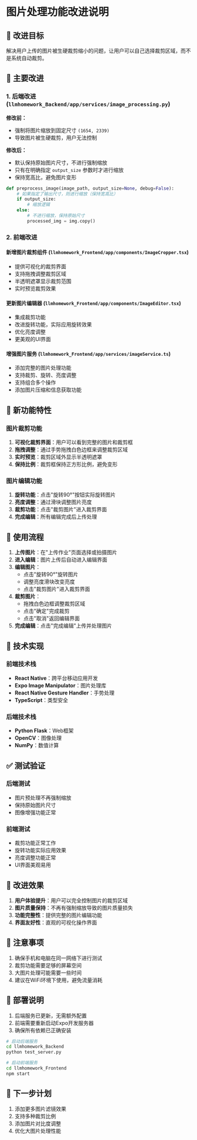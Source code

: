 # 图片处理功能改进说明

## 🎯 改进目标
解决用户上传的图片被生硬裁剪缩小的问题，让用户可以自己选择裁剪区域，而不是系统自动裁剪。

## 🔧 主要改进

### 1. 后端改进 (`llmhomework_Backend/app/services/image_processing.py`)

**修改前：**
- 强制将图片缩放到固定尺寸 `(1654, 2339)`
- 导致图片被生硬裁剪，用户无法控制

**修改后：**
- 默认保持原始图片尺寸，不进行强制缩放
- 只有在明确指定 `output_size` 参数时才进行缩放
- 保持宽高比，避免图片变形

```python
def preprocess_image(image_path, output_size=None, debug=False):
    # 如果指定了输出尺寸，则进行缩放（保持宽高比）
    if output_size:
        # 缩放逻辑
    else:
        # 不进行缩放，保持原始尺寸
        processed_img = img.copy()
```

### 2. 前端改进

#### 新增图片裁剪组件 (`llmhomework_Frontend/app/components/ImageCropper.tsx`)
- 提供可视化的裁剪界面
- 支持拖拽调整裁剪区域
- 半透明遮罩显示裁剪范围
- 实时预览裁剪效果

#### 更新图片编辑器 (`llmhomework_Frontend/app/components/ImageEditor.tsx`)
- 集成裁剪功能
- 改进旋转功能，实际应用旋转效果
- 优化亮度调整
- 更美观的UI界面

#### 增强图片服务 (`llmhomework_Frontend/app/services/imageService.ts`)
- 添加完整的图片处理功能
- 支持裁剪、旋转、亮度调整
- 支持组合多个操作
- 添加图片压缩和信息获取功能

## 🚀 新功能特性

### 图片裁剪功能
1. **可视化裁剪界面**：用户可以看到完整的图片和裁剪框
2. **拖拽调整**：通过手势拖拽白色边框来调整裁剪区域
3. **实时预览**：裁剪区域外显示半透明遮罩
4. **保持比例**：裁剪框保持正方形比例，避免变形

### 图片编辑功能
1. **旋转功能**：点击"旋转90°"按钮实际旋转图片
2. **亮度调整**：通过滑块调整图片亮度
3. **裁剪功能**：点击"裁剪图片"进入裁剪界面
4. **完成编辑**：所有编辑完成后上传处理

## 📱 使用流程

1. **上传图片**：在"上传作业"页面选择或拍摄图片
2. **进入编辑**：图片上传后自动进入编辑界面
3. **编辑图片**：
   - 点击"旋转90°"旋转图片
   - 调整亮度滑块改变亮度
   - 点击"裁剪图片"进入裁剪界面
4. **裁剪图片**：
   - 拖拽白色边框调整裁剪区域
   - 点击"确定"完成裁剪
   - 点击"取消"返回编辑界面
5. **完成编辑**：点击"完成编辑"上传并处理图片

## 🔄 技术实现

### 前端技术栈
- **React Native**：跨平台移动应用开发
- **Expo Image Manipulator**：图片处理库
- **React Native Gesture Handler**：手势处理
- **TypeScript**：类型安全

### 后端技术栈
- **Python Flask**：Web框架
- **OpenCV**：图像处理
- **NumPy**：数值计算

## ✅ 测试验证

### 后端测试
- 图片预处理不再强制缩放
- 保持原始图片尺寸
- 图像增强功能正常

### 前端测试
- 裁剪功能正常工作
- 旋转功能实际应用效果
- 亮度调整功能正常
- UI界面美观易用

## 🎉 改进效果

1. **用户体验提升**：用户可以完全控制图片的裁剪区域
2. **图片质量保持**：不再有强制缩放导致的图片质量损失
3. **功能完整性**：提供完整的图片编辑功能
4. **界面友好性**：直观的可视化操作界面

## 📝 注意事项

1. 确保手机和电脑在同一网络下进行测试
2. 裁剪功能需要足够的屏幕空间
3. 大图片处理可能需要一些时间
4. 建议在WiFi环境下使用，避免流量消耗

## 🔧 部署说明

1. 后端服务已更新，无需额外配置
2. 前端需要重新启动Expo开发服务器
3. 确保所有依赖已正确安装

```bash
# 启动后端服务
cd llmhomework_Backend
python test_server.py

# 启动前端服务
cd llmhomework_Frontend
npm start
```

## 🚀 下一步计划

1. 添加更多图片滤镜效果
2. 支持多种裁剪比例
3. 添加图片对比度调整
4. 优化大图片处理性能 